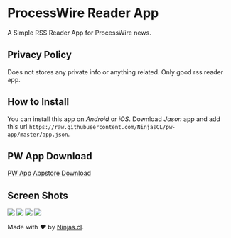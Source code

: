 # ProcessWire Reader App
A Simple RSS Reader App for ProcessWire news.

## Privacy Policy
Does not stores any private info or anything related. Only good rss reader app.

## How to Install
You can install this app on *Android* or *iOS*. Download *Jason* app and 
add this url `https://raw.githubusercontent.com/NinjasCL/pw-app/master/app.json`.

## PW App Download

[PW App Appstore Download](https://itunes.apple.com/us/app/pw-app/id1252337641?l=es&ls=1&mt=8)

## Screen Shots
![](img/1.jpg)
![](img/2.jpg)
![](img/3.jpg)
![](img/4.jpg)

Made with <i class="fa fa-heart">&#9829;</i> by <a href="http://ninjas.cl" target="_blank">Ninjas.cl</a>.

